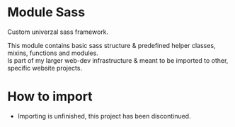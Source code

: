 # Module Sass
Custom univerzal sass framework.<br>

This module contains basic sass structure & predefined helper classes, mixins, functions and modules.<br>
Is part of my larger web-dev infrastructure & meant to be imported to other, specific website projects.<br>

# How to import
* Importing is unfinished, this project has been discontinued.


